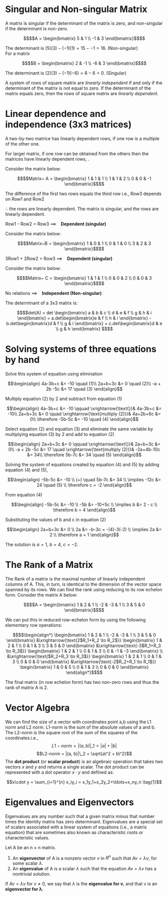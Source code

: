 # Singular and Non-singular Matrix
A matrix is singular if the determinant of the matrix is zero, and non-singular if the determinant is non-zero.
```math
$$A = \begin{bmatrix}
5 & 1 \\
-1 & 3
\end{bmatrix}$$
```
The determinant is $(5)(3) - (-1)(1) = 15 - -1 = 16$. (Non-singular) \
For a matrix 
```math
$$B = \begin{bmatrix}
2 & -1 \\
-6 & 3
\end{bmatrix}$$
```
The determinant is $(2)(3) - (-1)(-6) = 6 - 6 = 0$. (Singular)

A system of rows of square matrix are *linearly independent* if and only if the determinant of the matrix is not equal to zero. If the determinant of the matrix equals zero, then the rows of square matrix are *linearly dependent*.

# Linear dependence and independence (3x3 matrices)

A two-by-two matrice has linearly dependent rows, if one row is a multiple of the other one.

For larger matrix, if one row can be obtained from the others then the matrices have linearly dependent rows, .


Consider the matrix below:
```math
$$Matrix~ A = \begin{bmatrix}
1 & 1 & 1 \\
1 & 1 & 2 \\
0 & 0 & -1
\end{bmatrix}$$
```
The difference of the first two rows equals the third row i.e., Row3 depends on Row1 and Row2 

$\therefore$ the rows are linearly dependent. The matrix is singular, and the rows are linearly dependent. 

Row1 - Row2 = Row3 ==> &ensp; **Dependent (singular)** 


Consider the matrix below:
```math
$$Matrix~B = \begin{bmatrix}
1 & 0 & 1 \\
0 & 1 & 0 \\
3 & 2 & 3
\end{bmatrix}$$
```
3Row1 + 2Row2 = Row3 ==> &ensp; **Dependent (singular)**


Consider the matrix below:
 ```math
$$Matrix~ C = \begin{bmatrix}
1 & 1 & 1 \\
0 & 0 & 2 \\
0 & 0 & 3
\end{bmatrix}$$
```
No relations ==> &ensp; **Independent (Non-singular)**

The determinant of a 3x3 matrix is:
```math
$$det(A) = 
det \begin{bmatrix}
a & b & c \\
d & e & f \\
g & h & i
\end{bmatrix} = 
a.det\begin{bmatrix}e & f \\
                    h & i
     \end{bmatrix} - b.det\begin{bmatrix}d & f \\
                    g & i
     \end{bmatrix} + c.det\begin{bmatrix}d & e \\
                    g & h
     \end{bmatrix}                       
$$
```

# Solving systems of three equations by hand
Solve this system of equation using elimination
```math
\begin{align}
4a-3b+c &= -10 \quad (1)\\
2a+b+3c &= 0 \quad (2)\\
-a + 2b -5c &= 17 \quad (3)
\end{align}
```
Multiply equation (2) by 2 and subtract from equation (1)

```math
\begin{align}
4a-3b+c &= -10 \qquad \xrightarrow{\text{}}& 4a-3b+c &= -10\\ 
2a+b+3c &= 0 \quad \xrightarrow{\text{multiply (2)}}& 4a+2b+6c &= 0\\
\therefore -5b-5c &= -10 \quad (4)
\end{align}
```
Select equation (2) and equation (3) and eliminate the same variable by multiplying equation 
(3) by 2 and add to equation (2)
```math
\begin{align}
2a+b+3c &= 0 \qquad \xrightarrow{\text{}}& 2a+b+3c &= 0\\ 
-a + 2b -5c &= 17 \quad \xrightarrow{\text{multiply (2)}}& -2a+4b-10c &= 34\\
\therefore 5b-7c &= 34 \quad (5)
\end{align}
```
Solving the system of equations created by equation (4) and (5) by adding equation (4) and (5),
```math
\begin{align}
-5b-5c &= -10 \\ 
(+) \quad 5b-7c &= 34 \\
\implies -12c &= 24 \quad (5) \\
\therefore c = -2
\end{align}
```
From equation (4)
```math
\begin{align}
-5b-5c &= -10 \\ 
-5b &= -10+5c \\
\implies b &= 2 - c \\
\therefore b = 4
\end{align}
```
Substituting the values of b and c in equation (2)
```math
\begin{align}
2a+b+3c &= 0 \\ 
2a &= -b-3c = -(4)-3(-2) \\
\implies 2a &= 2 \\
\therefore a = 1
\end{align}
```
The solution is $a = 1$, $b = 4$, $c = -2$.

# The Rank of a Matrix
The Rank of a matrix is the maximal number of linearly independent columns of A. This, in turn, is identical to the dimension of the vector space spanned by its rows. We can find the rank using reducing to its row echelon form. Consider the matrix A below:
```math
$$A = \begin{bmatrix}
1 & 2 & 1 \\
-2 & -3 & 1 \\
3 & 5 & 0
\end{bmatrix}$$
```
We can put this in reduced row-echelon form by using the following elementary row operations:
```math
$$\begin{align*}
\begin{bmatrix}
1 & 2 & 1 \\
-2 & -3 & 1 \\
3 & 5 & 0
\end{bmatrix} 
&\xrightarrow{\text{2$R_1+R_2 \to R_2$}}
\begin{bmatrix}
1 & 2 & 1 \\
0 & 1 & 3 \\
3 & 5 & 0
\end{bmatrix} 
&\xrightarrow{\text{-3$R_1+R_3 \to R_3$}}
\begin{bmatrix}
1 & 2 & 1 \\
0 & 1 & 3 \\
0 & -1 & -3
\end{bmatrix} \\
&\xrightarrow{\text{$R_2+R_3 \to R_3$}}
\begin{bmatrix}
1 & 2 & 1 \\
0 & 1 & 3 \\
0 & 0 & 0
\end{bmatrix} 
&\xrightarrow{\text{-2$R_2+R_1 \to R_1$}}
\begin{bmatrix}
1 & 0 & 5 \\
0 & 1 & 3 \\
0 & 0 & 0
\end{bmatrix} 
\end{align*}$$
```
The final matrix (in row echelon form) has two non-zero rows and thus the rank of matrix A is 2.

# Vector Algebra

We can find the size of a vector with coordinates point a,b using the L1 norm and L2 norm. L1-norm is the sum of the absolute values of a and b. The L2-norm is the square root of the sum of the squares of the coordinates.i.e.,
$$L1-norm = |(a, b)|\_1 = |a| + |b|$$ 
$$L2-norm = |(a, b)|\_2 = \sqrt{a\^2 + b\^2}$$
The **dot product** (or **scalar product**) is an algebraic operation that takes two vectors $x$ and $y$ and returns a single scalar. The dot product can be represented with a dot operator $x\cdot y$ and defined as:

$$x\cdot y = \sum_{i=1}^{n} x_iy_i = x_1y_1+x_2y_2+\ldots+x_ny_n \tag{1}$$

# Eigenvalues and Eigenvectors
Eigenvalues are any number such that a given matrix minus that number times the identity matrix has zero determinant. Eigenvalues are a special set of scalars associated with a linear system of equations (i.e., a matrix equation) that are sometimes also known as characteristic roots or characteristic values.

Let A be an n × n matrix. 
1. An **eigenvector** of A is a nonzero vector $v$ in $R^n$ such that $Av = λv$, for some scalar $λ$. 
2. An **eigenvalue** of A is a scalar $λ$ such that the equation $Av = λv$ has a nontrivial solution. 

If $Av = λv$ for $v \neq 0$, we say that $λ$ is the **eigenvalue for v**, and that v is an **eigenvector for λ**.
